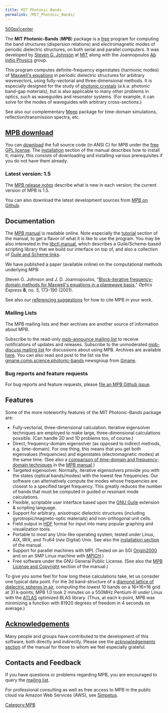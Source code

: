 ```yaml
---
title: MIT Photonic Bands
permalink: /MIT_Photonic_Bands/
---
```


[500px|center](/Image:Mpb-logo.jpg "wikilink")

The **MIT Photonic-Bands** (**MPB**) package is a [free](http://www.gnu.org/philosophy/free-sw.html) program for computing the band structures (dispersion relations) and electromagnetic modes of periodic dielectric structures, on both serial and parallel computers. It was developed by [Steven G. Johnson](http://math.mit.edu/~stevenj) at [MIT](http://web.mit.edu/) along with the Joannopoulos [Ab Initio Physics](http://ab-initio.mit.edu/) group.

This program computes definite-frequency eigenstates (harmonic modes) of [Maxwell's equations](/w:Maxwell's_equations "wikilink") in periodic dielectric structures for arbitrary wavevectors, using fully-vectorial and three-dimensional methods. It is especially designed for the study of [photonic crystals](http://ab-initio.mit.edu/book/) (a.k.a. photonic band-gap materials), but is also applicable to many other problems in optics, such as waveguides and resonator systems. (For example, it can solve for the modes of waveguides with arbitrary cross-sections.)

See also our complementary [Meep](/Meep "wikilink") package for time-domain simulations, reflection/transmission spectra, etc.

[MPB download](/MPB_download "wikilink")
----------------------------------------

You can [download](/MPB_download "wikilink") the full source code (in ANSI C) for MPB under the [free GPL license](/MPB_License_and_Copyright "wikilink"). The [installation](/MPB_Installation "wikilink") section of the manual describes how to install it; mainly, this consists of downloading and installing various prerequisites if you do not have them already.

### Latest version: 1.5

The [MPB release notes](/MPB_release_notes "wikilink") describe what is new in each version; the current version of MPB is 1.5.

You can also download the latest development sources from [MPB on Github](https://github.com/stevengj/mpb).

Documentation
-------------

The [MPB manual](/MPB_manual "wikilink") is readable online. Note especially the [tutorial](/MPB_User_Tutorial "wikilink") section of the manual, to get a flavor of what it is like to use the program. You may be also interested in the [libctl manual](/libctl_manual "wikilink"), which describes a Guile/Scheme-based scripting library that we build our interface on top of, and also a collection of [Guile and Scheme links](/Guile_and_Scheme_links "wikilink").

We have published a paper (available online) on the computational methods underlying MPB:


Steven G. Johnson and J. D. Joannopoulos, "[Block-iterative frequency-domain methods for Maxwell's equations in a planewave basis](http://www.opticsinfobase.org/abstract.cfm?URI=oe-8-3-173)," *Optics Express* **8**, no. 3, 173-190 (2001).

See also our [referencing suggestions](/Citing_MPB "wikilink") for how to cite MPB in your work.

### Mailing Lists

The MPB mailing lists and their archives are another source of information about MPB.

Subscribe to the read-only [mpb-announce mailing list](http://ab-initio.mit.edu/cgi-bin/mailman/listinfo/mpb-announce) to receive notifications of updates and releases. Subscribe to the unmoderated [mpb-discuss mailing list](http://ab-initio.mit.edu/cgi-bin/mailman/listinfo/mpb-discuss) for discussions about using MPB. Archives are available [here](http://www.mail-archive.com/mpb-discuss@ab-initio.mit.edu/). You can also read and post to the list via the [gmane.comp.science.photonic-bands](news://news.gmane.org/gmane.comp.science.photonic-bands) newsgroup from [Gmane](http://www.gmane.org/).

### Bug reports and feature requests

For bug reports and feature requests, please [file an MPB Github issue](https://github.com/stevengj/mpb/issues).

Features
--------

Some of the more noteworthy features of the MIT Photonic-Bands package are:

-   Fully-vectorial, three-dimensional calculation. Iterative eigensolver techniques are employed to make large, three-dimensional calculations possible. (Can handle 2D and 1D problems too, of course.)
-   Direct, frequency-domain eigensolver (as opposed to indirect methods, e.g. time-domain). For one thing, this means that you get both eigenvalues (frequencies) and eigenstates (electromagnetic modes) at the same time. (See also a [comparison of time-domain and frequency-domain techniques](/MPB_Introduction#Frequency-Domain_vs._Time-Domain "wikilink") in the [MPB manual](/MPB_manual "wikilink").)
-   Targeted eigensolver. Normally, iterative eigensolvers provide you with the states (optical bands/modes) with the lowest few frequencies. Our software can alternatively compute the modes whose frequencies are closest to a specified target frequency. This greatly reduces the number of bands that must be computed in guided or resonant mode calculations.
-   Flexible, scriptable user interface based upon the [GNU Guile](http://www.gnu.org/software/guile/) extension & scripting language.
-   Support for arbitrary, anisotropic dielectric structures (including gyrotropic/magneto-optic materials) and non-orthogonal unit cells.
-   Field output in [HDF](http://hdf.ncsa.uiuc.edu/) format for input into many popular graphing and visualization tools.
-   Portable to most any Unix-like operating system; tested under Linux, AIX, IRIX, and Tru64 (*née* Digital) Unix. See also the [installation section](/MPB_Installation "wikilink") of the manual.
-   Support for parallel machines with MPI. (Tested on an SGI [Origin2000](http://scv.bu.edu/SCV/Origin2000/) and on an SMP Linux machine with [MPICH](http://www-unix.mcs.anl.gov/mpi/mpich/).)
-   Free software under the GNU General Public License. (See also the [MPB License and Copyright](/MPB_License_and_Copyright "wikilink") section of the manual.)

To give you some feel for how long these calculations take, let us consider one typical data point. For the 3d band-structure of a [diamond lattice of dielectric spheres in air](/MPB_Data_Analysis_Tutorial#Diamond_Lattice_of_Spheres "wikilink"), computing the lowest 10 bands on a 16×16×16 grid at 31 k-points, MPB 1.0 took 2 minutes on a 550MHz Pentium-III under Linux with the [ATLAS](http://www.netlib.org/atlas/) optimized BLAS library. (Thus, at each k-point, MPB was minimizing a function with 81920 degrees of freedom in 4 seconds on average.)

[Acknowledgements](/MPB_Acknowledgements "wikilink")
----------------------------------------------------

Many people and groups have contributed to the development of this software, both directly and indirectly. Please see the [acknowledgements section](/MPB_Acknowledgements "wikilink") of the manual for those to whom we feel especially grateful.

Contacts and Feedback
---------------------

If you have questions or problems regarding MPB, you are encouraged to query the [mailing list](https://www.mail-archive.com/mpb-discuss@ab-initio.mit.edu/).

For professional consulting as well as free access to MPB in the public cloud via Amazon Web Services (AWS), see [Simpetus](http://www.simpetuscloud.com).

[Category:MPB](/Category:MPB "wikilink")